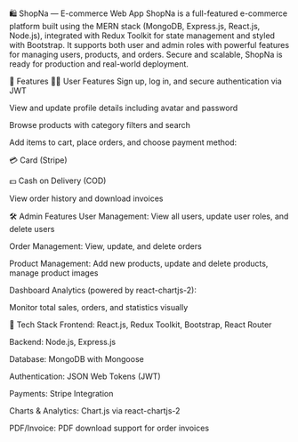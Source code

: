🛍️ ShopNa — E-commerce Web App
ShopNa is a full-featured e-commerce platform built using the MERN stack (MongoDB, Express.js, React.js, Node.js), integrated with Redux Toolkit for state management and styled with Bootstrap. It supports both user and admin roles with powerful features for managing users, products, and orders. Secure and scalable, ShopNa is ready for production and real-world deployment.

🚀 Features
🧑‍💻 User Features
Sign up, log in, and secure authentication via JWT

View and update profile details including avatar and password

Browse products with category filters and search

Add items to cart, place orders, and choose payment method:

💳 Card (Stripe)

💵 Cash on Delivery (COD)

View order history and download invoices

🛠️ Admin Features
User Management: View all users, update user roles, and delete users

Order Management: View, update, and delete orders

Product Management: Add new products, update and delete products, manage product images

Dashboard Analytics (powered by react-chartjs-2):

Monitor total sales, orders, and statistics visually

🧰 Tech Stack
Frontend: React.js, Redux Toolkit, Bootstrap, React Router

Backend: Node.js, Express.js

Database: MongoDB with Mongoose

Authentication: JSON Web Tokens (JWT)

Payments: Stripe Integration

Charts & Analytics: Chart.js via react-chartjs-2

PDF/Invoice: PDF download support for order invoices

